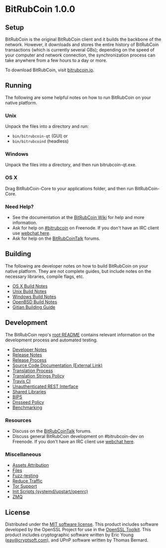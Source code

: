 BitRubCoin 1.0.0
=====================

Setup
---------------------
BitRubCoin is the original BitRubCoin client and it builds the backbone of the network. However, it downloads and stores the entire history of BitRubCoin transactions (which is currently several GBs); depending on the speed of your computer and network connection, the synchronization process can take anywhere from a few hours to a day or more.

To download BitRubCoin, visit [bitrubcoin.io](https://bitrubcoin.io).

Running
---------------------
The following are some helpful notes on how to run BitRubCoin on your native platform.

### Unix

Unpack the files into a directory and run:

- `bin/bitrubcoin-qt` (GUI) or
- `bin/bitrubcoind` (headless)

### Windows

Unpack the files into a directory, and then run bitrubcoin-qt.exe.

### OS X

Drag BitRubCoin-Core to your applications folder, and then run BitRubCoin-Core.

### Need Help?

* See the documentation at the [BitRubCoin Wiki](https://bitrubcoin.io/)
for help and more information.
* Ask for help on [#bitrubcoin](http://webchat.freenode.net?channels=bitrubcoin) on Freenode. If you don't have an IRC client use [webchat here](http://webchat.freenode.net?channels=bitrubcoin).
* Ask for help on the [BitRubCoinTalk](https://bitrubcointalk.io/) forums.

Building
---------------------
The following are developer notes on how to build BitRubCoin on your native platform. They are not complete guides, but include notes on the necessary libraries, compile flags, etc.

- [OS X Build Notes](build-osx.md)
- [Unix Build Notes](build-unix.md)
- [Windows Build Notes](build-windows.md)
- [OpenBSD Build Notes](build-openbsd.md)
- [Gitian Building Guide](gitian-building.md)

Development
---------------------
The BitRubCoin repo's [root README](/README.md) contains relevant information on the development process and automated testing.

- [Developer Notes](developer-notes.md)
- [Release Notes](release-notes.md)
- [Release Process](release-process.md)
- [Source Code Documentation (External Link)](https://dev.visucore.com/bitrubcoin/doxygen/)
- [Translation Process](translation_process.md)
- [Translation Strings Policy](translation_strings_policy.md)
- [Travis CI](travis-ci.md)
- [Unauthenticated REST Interface](REST-interface.md)
- [Shared Libraries](shared-libraries.md)
- [BIPS](bips.md)
- [Dnsseed Policy](dnsseed-policy.md)
- [Benchmarking](benchmarking.md)

### Resources
* Discuss on the [BitRubCoinTalk](https://bitrubcointalk.io/) forums.
* Discuss general BitRubCoin development on #bitrubcoin-dev on Freenode. If you don't have an IRC client use [webchat here](http://webchat.freenode.net/?channels=bitrubcoin-dev).

### Miscellaneous
- [Assets Attribution](assets-attribution.md)
- [Files](files.md)
- [Fuzz-testing](fuzzing.md)
- [Reduce Traffic](reduce-traffic.md)
- [Tor Support](tor.md)
- [Init Scripts (systemd/upstart/openrc)](init.md)
- [ZMQ](zmq.md)

License
---------------------
Distributed under the [MIT software license](/COPYING).
This product includes software developed by the OpenSSL Project for use in the [OpenSSL Toolkit](https://www.openssl.org/). This product includes
cryptographic software written by Eric Young ([eay@cryptsoft.com](mailto:eay@cryptsoft.com)), and UPnP software written by Thomas Bernard.
